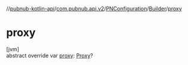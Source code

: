 //[pubnub-kotlin-api](../../../../index.md)/[com.pubnub.api.v2](../../index.md)/[PNConfiguration](../index.md)/[Builder](index.md)/[proxy](proxy.md)

# proxy

[jvm]\
abstract override var [proxy](proxy.md): [Proxy](https://docs.oracle.com/javase/8/docs/api/java/net/Proxy.html)?
